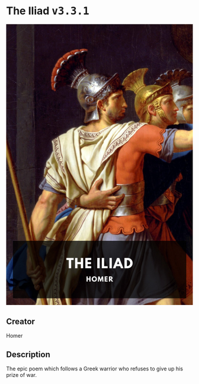 
# The Iliad <kbd>v3.3.1</kbd>

<center>
  <img src="./cover-1024.jpg"/>
</center>

## Creator
Homer

## Description
The epic poem which follows a Greek warrior who refuses to give up his prize of war.
